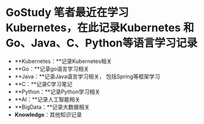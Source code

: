 # GoStudy 笔者最近在学习Kubernetes，在此记录Kubernetes 和 Go、Java、C、Python等语言学习记录

- **Kubernetes：**记录Kubernetes相关
- **Go：**记录go语言学习相关
- **Java：**记录Java语言学习相关， 包括Spring等框架学习
- **C：**记录C学习笔记
- **Python：**记录Python学习相关
- **AI：**记录人工智能相关
- **BigData：**记录大数据相关
- **Knowledge**：其他知识记录
